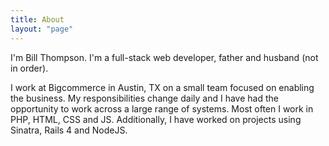 ```yaml
---
title: About
layout: "page"
---
```


I'm Bill Thompson. I'm a full-stack web developer, father and husband (not in order).

I work at Bigcommerce in Austin, TX on a small team focused on enabling the business. My responsibilities change daily and I have had the opportunity to work across a large range of systems. Most often I work in PHP, HTML, CSS and JS. Additionally, I have worked on projects using Sinatra, Rails 4 and NodeJS.